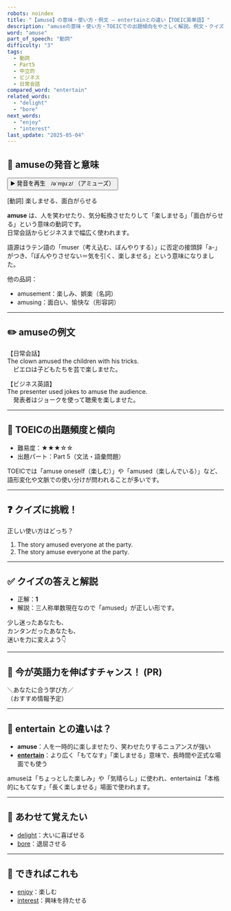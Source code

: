 ```yaml
---
robots: noindex
title: "【amuse】の意味・使い方・例文 ― entertainとの違い【TOEIC英単語】"
description: "amuseの意味・使い方・TOEICでの出題傾向をやさしく解説。例文・クイズ付きでentertainとの違いもわかりやすく学べます。"
word: "amuse"
part_of_speech: "動詞"
difficulty: "3"
tags:
  - 動詞
  - Part5
  - 中立的
  - ビジネス
  - 日常会話
compared_word: "entertain"
related_words:
  - "delight"
  - "bore"
next_words:
  - "enjoy"
  - "interest"
last_update: "2025-05-04"
---
```


## 🔰 amuseの発音と意味

<button class="play-audio" onclick="playTTS('amuse')">
  <span class="play-audio-main">
    ▶️ 発音を再生　/əˈmjuːz/
  </span>
  <span class="play-audio-sub">
    （アミューズ）
  </span>
</button>

[動詞] 楽しませる、面白がらせる

**amuse** は、人を笑わせたり、気分転換させたりして「楽しませる」「面白がらせる」という意味の動詞です。  
日常会話からビジネスまで幅広く使われます。

語源はラテン語の「muser（考え込む、ぼんやりする）」に否定の接頭辞「a-」がつき、「ぼんやりさせない＝気を引く、楽しませる」という意味になりました。

他の品詞：  
- amusement：楽しみ、娯楽（名詞）
- amusing：面白い、愉快な（形容詞）

---

## ✏️ amuseの例文

【日常会話】  
The clown amused the children with his tricks.  
　ピエロは子どもたちを芸で楽しませた。

【ビジネス英語】  
The presenter used jokes to amuse the audience.  
　発表者はジョークを使って聴衆を楽しませた。

---

## 🎯 TOEICの出題頻度と傾向

- 難易度：★★★☆☆
- 出題パート：Part 5（文法・語彙問題）

TOEICでは「amuse oneself（楽しむ）」や「amused（楽しんでいる）」など、語形変化や文脈での使い分けが問われることが多いです。

---

## ❓ クイズに挑戦！

正しい使い方はどっち？

1. The story amused everyone at the party.  
2. The story amuse everyone at the party.

---

## ✅ クイズの答えと解説

- 正解：**1**
- 解説：三人称単数現在なので「amused」が正しい形です。

少し迷ったあなたも、  
カンタンだったあなたも、  
迷いを力に変えよう👇️

---

## 🚀 今が英語力を伸ばすチャンス！ (PR)

<div class="info-center">
＼あなたに合う学び方／<br>  
（おすすめ情報予定）
</div>

---

## 🤔  entertain との違いは？

- **amuse**：人を一時的に楽しませたり、笑わせたりするニュアンスが強い
- **[entertain](/entertain)**：より広く「もてなす」「楽しませる」意味で、長時間や正式な場面でも使う

amuseは「ちょっとした楽しみ」や「気晴らし」に使われ、entertainは「本格的にもてなす」「長く楽しませる」場面で使われます。

---

## 🧩 あわせて覚えたい

- [delight](/delight)：大いに喜ばせる
- [bore](/bore)：退屈させる

---

## 📖 できればこれも

- [enjoy](/enjoy)：楽しむ
- [interest](/interest)：興味を持たせる

<!-- cvid: aid03_bid03 -->
